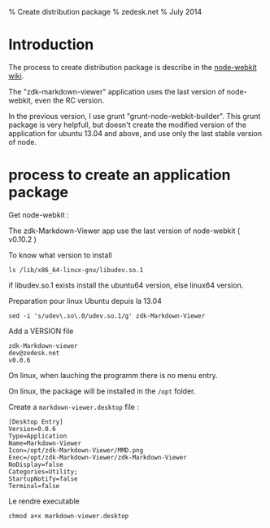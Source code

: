 % Create distribution package
% zedesk.net
% July 2014

# Introduction

The process to create distribution package is describe in the [node-webkit wiki](https://github.com/rogerwang/node-webkit/wiki/How-to-package-and-distribute-your-apps).

The "zdk-markdown-viewer" application uses the last version of node-webkit, even the RC version. 

In the previous version, I use grunt "grunt-node-webkit-builder". This grunt package is very helpfull, but doesn't create the modified version of the application for ubuntu 13.04 and above, and use only the last stable version of node.

# process to create an application package

Get node-webkit : 

The zdk-Markdown-Viewer app use the last version of node-webkit ( v0.10.2 )

To know what version to install

	ls /lib/x86_64-linux-gnu/libudev.so.1

if libudev.so.1 exists install the ubuntu64 version, else linux64 version.

Preparation pour linux Ubuntu depuis la 13.04

	sed -i 's/udev\.so\.0/udev.so.1/g' zdk-Markdown-Viewer

Add a VERSION file

~~~
zdk-Markdown-viewer
dev@zedesk.net
v0.0.6
~~~

On linux, when lauching the programm there is no menu entry.

On linux, the package will be installed in the `/opt` folder.

Create a `markdown-viewer.desktop` file :

~~~
[Desktop Entry]
Version=0.0.6
Type=Application
Name=Markdown-Viewer
Icon=/opt/zdk-Markdown-Viewer/MMD.png
Exec=/opt/zdk-Markdown-Viewer/zdk-Markdown-Viewer
NoDisplay=false
Categories=Utility;
StartupNotify=false
Terminal=false
~~~

Le rendre executable

	chmod a+x markdown-viewer.desktop


